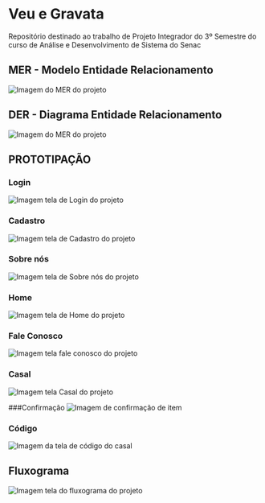 # Veu e Gravata
Repositório destinado ao trabalho de Projeto Integrador do 3º Semestre do curso de Análise e Desenvolvimento de Sistema do Senac

## MER - Modelo Entidade Relacionamento
![Imagem do MER do projeto](./Documentation/MER/MER_VeuEGravata.png)

## DER - Diagrama Entidade Relacionamento
![Imagem do MER do projeto](./Documentation/DER/DER_VeuEGravata.png)

## PROTOTIPAÇÃO

### Login
![Imagem tela de Login do projeto](./Documentation/Prototipacao/Login.PNG)

### Cadastro
![Imagem tela de Cadastro do projeto](./Documentation/Prototipacao/Cadastro.PNG)

### Sobre nós
![Imagem tela de Sobre nós do projeto](./Documentation/Prototipacao/SobreNos.png)

### Home
![Imagem tela de Home do projeto](./Documentation/Prototipacao/Inicio.PNG)

### Fale Conosco
![Imagem tela fale conosco do projeto](./Documentation/Prototipacao/FaleConosco.PNG)

### Casal
![Imagem tela Casal do projeto](./Documentation/Prototipacao/Casal.PNG)

###Confirmação
![Imagem de confirmação de item](./Documentation/Prototipacao/Confirmação.png)

### Código
![Imagem da tela de código do casal](./Documentation/Prototipacao/CódigoDoCasal.png)

## Fluxograma
![Imagem tela do fluxograma do projeto](./Documentation/Fluxograma/Fluxograma_pag.jpg)

